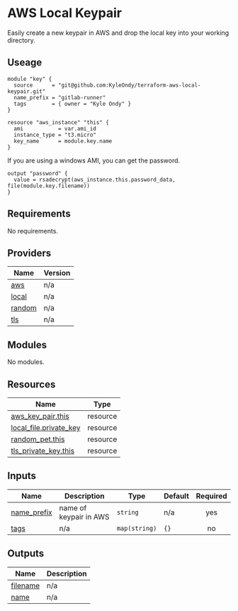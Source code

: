 # AWS Local Keypair

Easily create a new keypair in AWS and drop the local key into your working directory.

## Useage

```hcl
module "key" {
  source      = "git@github.com:KyleOndy/terraform-aws-local-keypair.git"
  name_prefix = "gitlab-runner"
  tags        = { owner = "Kyle Ondy" }
}

resource "aws_instance" "this" {
  ami           = var.ami_id
  instance_type = "t3.micro"
  key_name      = module.key.name
}
```

If you are using a windows AMI, you can get the password.


```hcl
output "password" {
  value = rsadecrypt(aws_instance.this.password_data, file(module.key.filename))
}
```

<!-- BEGINNING OF PRE-COMMIT-TERRAFORM DOCS HOOK -->
## Requirements

No requirements.

## Providers

| Name | Version |
|------|---------|
| <a name="provider_aws"></a> [aws](#provider\_aws) | n/a |
| <a name="provider_local"></a> [local](#provider\_local) | n/a |
| <a name="provider_random"></a> [random](#provider\_random) | n/a |
| <a name="provider_tls"></a> [tls](#provider\_tls) | n/a |

## Modules

No modules.

## Resources

| Name | Type |
|------|------|
| [aws_key_pair.this](https://registry.terraform.io/providers/hashicorp/aws/latest/docs/resources/key_pair) | resource |
| [local_file.private_key](https://registry.terraform.io/providers/hashicorp/local/latest/docs/resources/file) | resource |
| [random_pet.this](https://registry.terraform.io/providers/hashicorp/random/latest/docs/resources/pet) | resource |
| [tls_private_key.this](https://registry.terraform.io/providers/hashicorp/tls/latest/docs/resources/private_key) | resource |

## Inputs

| Name | Description | Type | Default | Required |
|------|-------------|------|---------|:--------:|
| <a name="input_name_prefix"></a> [name\_prefix](#input\_name\_prefix) | name of keypair in AWS | `string` | n/a | yes |
| <a name="input_tags"></a> [tags](#input\_tags) | n/a | `map(string)` | `{}` | no |

## Outputs

| Name | Description |
|------|-------------|
| <a name="output_filename"></a> [filename](#output\_filename) | n/a |
| <a name="output_name"></a> [name](#output\_name) | n/a |
<!-- END OF PRE-COMMIT-TERRAFORM DOCS HOOK -->
